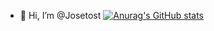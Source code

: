 - 👋 Hi, I’m @Josetost
[![Anurag's GitHub stats](https://github-readme-stats.vercel.app/api?username=josetost)](https://github.com/chuismiguel/github-readme-stats)

<!---
Josetost/Josetost is a ✨ special ✨ repository because its `README.md` (this file) appears on your GitHub profile.
You can click the Preview link to take a look at your changes.
--->
